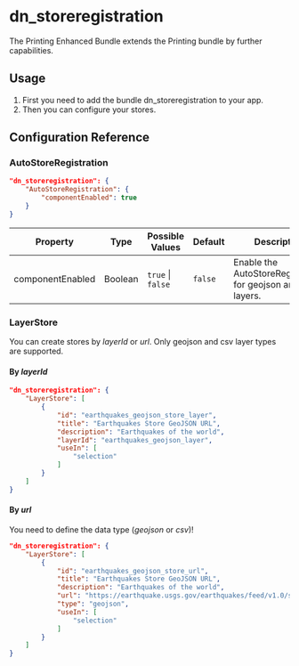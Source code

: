 # dn_storeregistration

The Printing Enhanced Bundle extends the Printing bundle by further capabilities.

## Usage
1. First you need to add the bundle dn_storeregistration to your app.
2. Then you can configure your stores.

## Configuration Reference

### AutoStoreRegistration

```json
"dn_storeregistration": {
    "AutoStoreRegistration": {
        "componentEnabled": true
    }
}
```

| Property         | Type    | Possible Values               | Default     | Description                                                  |
|------------------|---------|-------------------------------|-------------|--------------------------------------------------------------|
| componentEnabled | Boolean | ```true``` &#124; ```false``` | ```false``` | Enable the AutoStoreRegistration for geojson and csv layers. |

### LayerStore

You can create stores by _layerId_ or _url_. Only geojson and csv layer types are supported.

#### By _layerId_

```json
"dn_storeregistration": {
    "LayerStore": [
        {
            "id": "earthquakes_geojson_store_layer",
            "title": "Earthquakes Store GeoJSON URL",
            "description": "Earthquakes of the world",
            "layerId": "earthquakes_geojson_layer",
            "useIn": [
                "selection"
            ]
        }
    ]
}
```

#### By _url_

You need to define the data type (_geojson_ or _csv_)!

```json
"dn_storeregistration": {
    "LayerStore": [
        {
            "id": "earthquakes_geojson_store_url",
            "title": "Earthquakes Store GeoJSON URL",
            "description": "Earthquakes of the world",
            "url": "https://earthquake.usgs.gov/earthquakes/feed/v1.0/summary/all_month.geojson",
            "type": "geojson",
            "useIn": [
                "selection"
            ]
        }
    ]
}
```
